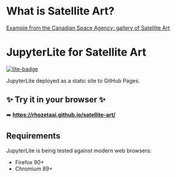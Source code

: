 # What is Satellite Art?

[Example from the Canadian Space Agency: gallery of Satellite Art](https://www.asc-csa.gc.ca/eng/satellites/earth-observation/satelliteart/)


# JupyterLite for Satellite Art

[![lite-badge](https://jupyterlite.rtfd.io/en/latest/_static/badge.svg)](https://rhozetaai.github.io/satellite-art/)

JupyterLite deployed as a static site to GitHub Pages.

## ✨ Try it in your browser ✨

➡️ **https://rhozetaai.github.io/satellite-art/**

## Requirements

JupyterLite is being tested against modern web browsers:

- Firefox 90+
- Chromium 89+
